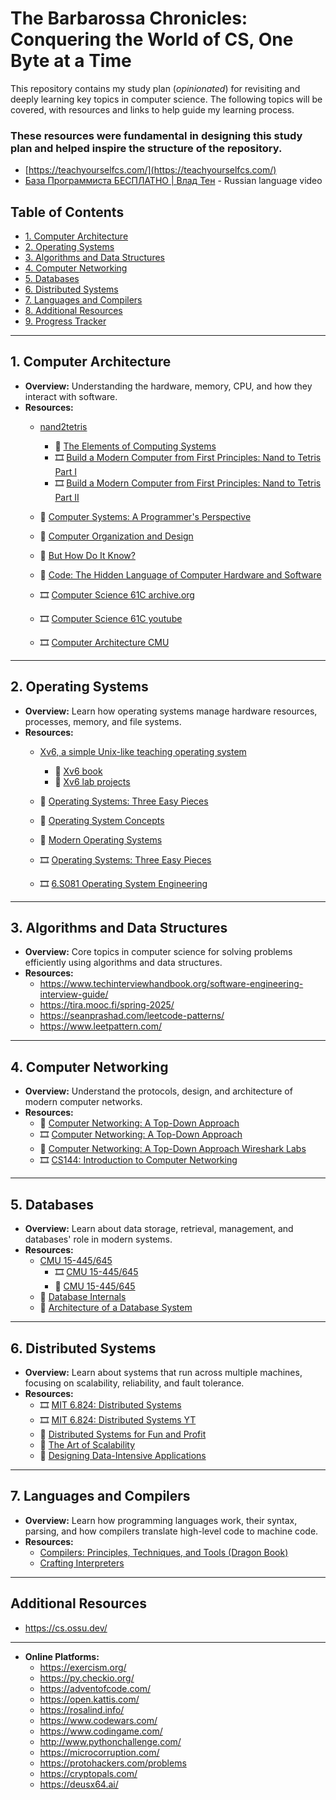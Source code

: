 # The Barbarossa Chronicles: Conquering the World of CS, One Byte at a Time

This repository contains my study plan (_opinionated_) for revisiting and deeply learning key topics in computer science. The following topics will be covered, with resources and links to help guide my learning process.

### These resources were fundamental in designing this study plan and helped inspire the structure of the repository.
- [https://teachyourselfcs.com/](https://teachyourselfcs.com/)
- [База Программиста БЕСПЛАТНО | Влад Тен](https://www.youtube.com/watch?v=fW_imcrTA_c&t=242s) - Russian language video

## Table of Contents

- [1. Computer Architecture](#1-computer-architecture)
- [2. Operating Systems](#2-operating-systems)
- [3. Algorithms and Data Structures](#3-algorithms-and-data-structures)
- [4. Computer Networking](#4-computer-networking)
- [5. Databases](#5-databases)
- [6. Distributed Systems](#6-distributed-systems)
- [7. Languages and Compilers](#7-languages-and-compilers)
- [8. Additional Resources](#additional-resources)
- [9. Progress Tracker](#progress-tracker)

---

## 1. **Computer Architecture**
   - **Overview:** Understanding the hardware, memory, CPU, and how they interact with software.
   - **Resources:**
     - [nand2tetris](https://www.nand2tetris.org/)
       - 📖 [The Elements of Computing Systems](https://www.amazon.com/Elements-Computing-Systems-Building-Principles/dp/0262640686)
       - 🎞️ [Build a Modern Computer from First Principles: Nand to Tetris Part I](https://www.coursera.org/learn/build-a-computer)
       - 🎞️ [Build a Modern Computer from First Principles: Nand to Tetris Part II](https://www.coursera.org/learn/nand2tetris2)

     - 📖 [Computer Systems: A Programmer's Perspective](http://csapp.cs.cmu.edu/3e/home.html)
     - 📖 [Computer Organization and Design](https://www.amazon.com/Computer-Organization-Design-MIPS-Architecture/dp/0124077269)
     - 📖 [But How Do It Know?](https://www.amazon.com/But-How-Know-Principles-Computers/dp/0615303765)
     - 📖 [Code: The Hidden Language of Computer Hardware and Software](https://www.amazon.com/Code-Language-Computer-Hardware-Software/dp/0735611319)
     - 🎞️ [Computer Science 61C archive.org](https://archive.org/details/ucberkeley-webcast-PL-XXv-cvA_iCl2-D-FS5mk0jFF6cYSJs_)
     - 🎞️ [Computer Science 61C youtube](https://www.youtube.com/@berkeley-cs61c/videos)
     - 🎞️ [Computer Architecture CMU](https://www.youtube.com/playlist?list=PL5PHm2jkkXmi5CxxI7b3JCL1TWybTDtKq)
---

## 2. **Operating Systems**
   - **Overview:** Learn how operating systems manage hardware resources, processes, memory, and file systems.
   - **Resources:**
     - [Xv6, a simple Unix-like teaching operating system](https://pdos.csail.mit.edu/6.828/2024/xv6.html)
       - 📖 [Xv6 book](https://pdos.csail.mit.edu/6.828/2024/xv6/book-riscv-rev4.pdf)
       - 🧪 [Xv6 lab projects](https://pages.cs.wisc.edu/~remzi/OSTEP/lab-projects-xv6.pdf)

     - 📖 [Operating Systems: Three Easy Pieces](https://pages.cs.wisc.edu/~remzi/OSTEP/)
     - 📖 [Operating System Concepts](https://www.amazon.com/Operating-System-Concepts-Abraham-Silberschatz/dp/1118063333)
     - 📖 [Modern Operating Systems](https://www.amazon.com/Modern-Operating-Systems-Andrew-Tanenbaum/dp/013359162X)
     - 🎞️ [Operating Systems: Three Easy Pieces](https://pages.cs.wisc.edu/~remzi/Classes/537/Spring2018/)
     - 🎞️ [6.S081 Operating System Engineering](https://pdos.csail.mit.edu/6.S081/2021/schedule.html)
---

## 3. **Algorithms and Data Structures**
   - **Overview:** Core topics in computer science for solving problems efficiently using algorithms and data structures.
   - **Resources:**
     - https://www.techinterviewhandbook.org/software-engineering-interview-guide/
     - https://tira.mooc.fi/spring-2025/
     - https://seanprashad.com/leetcode-patterns/
     - https://www.leetpattern.com/
---

## 4. **Computer Networking**
   - **Overview:** Understand the protocols, design, and architecture of modern computer networks.
   - **Resources:**
     - 📖 [Computer Networking: A Top-Down Approach](https://www.amazon.com/Computer-Networking-Top-Down-Approach-7th/dp/0133594149)
     - 🎞️ [Computer Networking: A Top-Down Approach](https://gaia.cs.umass.edu/kurose_ross/lectures.php)
     - 🧪 [Computer Networking: A Top-Down Approach Wireshark Labs](https://gaia.cs.umass.edu/kurose_ross/wireshark.php)
     - 🎞️ [CS144: Introduction to Computer Networking](https://www.youtube.com/playlist?list=PLoCMsyE1cvdWKsLVyf6cPwCLDIZnOj0NS)
---

## 5. **Databases**
   - **Overview:** Learn about data storage, retrieval, management, and databases' role in modern systems.
   - **Resources:**
     - [CMU 15-445/645](https://15445.courses.cs.cmu.edu/fall2024/)
       - 🎞️ [CMU 15-445/645](https://www.youtube.com/playlist?list=PLSE8ODhjZXjYDBpQnSymaectKjxCy6BYq)
       - 🧪 [CMU 15-445/645](https://15445.courses.cs.cmu.edu/fall2024/assignments.html)
     - 📖 [Database Internals](https://www.amazon.com/Database-Internals-Alex-Petrov/dp/1492040347)
     - 📖 [Architecture of a Database System](https://dsf.berkeley.edu/papers/fntdb07-architecture.pdf)
---

## 6. **Distributed Systems**
   - **Overview:** Learn about systems that run across multiple machines, focusing on scalability, reliability, and fault tolerance.
   - **Resources:**
     - 🎞️ [MIT 6.824: Distributed Systems](https://pdos.csail.mit.edu/6.824/schedule.html)
     - 🎞️ [MIT 6.824: Distributed Systems YT](https://www.youtube.com/playlist?list=PLrw6a1wE39_tb2fErI4-WkMbsvGQk9_UB)
     - 📖 [Distributed Systems for Fun and Profit](http://book.mixu.net/distsys/)
     - 📖 [The Art of Scalability](https://www.amazon.com/Art-Scalability-Systems-Software-Engineering/dp/0134032802)
     - 📖 [Designing Data-Intensive Applications](https://www.amazon.com/Designing-Data-Intensive-Applications-Reliable-Maintainable/dp/1449373321)
---

## 7. **Languages and Compilers**
   - **Overview:** Learn how programming languages work, their syntax, parsing, and how compilers translate high-level code to machine code.
   - **Resources:**
     - [Compilers: Principles, Techniques, and Tools (Dragon Book)](https://www.amazon.com/Compilers-Principles-Techniques-Tools-2nd/dp/0321486811)
     - [Crafting Interpreters](https://craftinginterpreters.com/)
---

## Additional Resources
- https://cs.ossu.dev/
  
---

- **Online Platforms:**
   - https://exercism.org/
   - https://py.checkio.org/
   - https://adventofcode.com/
   - https://open.kattis.com/
   - https://rosalind.info/
   - https://www.codewars.com/
   - https://www.codingame.com/
   - http://www.pythonchallenge.com/
   - https://microcorruption.com/
   - https://protohackers.com/problems
   - https://cryptopals.com/
   - https://deusx64.ai/

